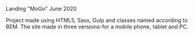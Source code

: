 
Landing "MoGo"
June 2020

Project made using HTML5, Sass, Gulp and classes named according to BEM. The site made in three versions-for a mobile phone, tablet and PC.
